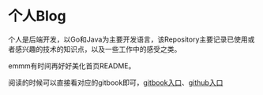 # 个人Blog
个人是后端开发，以Go和Java为主要开发语言，该Repository主要记录已使用或者感兴趣的技术的知识点，以及一些工作中的感受之类。

emmm有时间再好好美化首页README。

阅读的时候可以直接看对应的gitbook即可，[gitbook入口](https://nixum.gitbook.io/blog/note)、[github入口](https://github.com/Nixum/Java-Note)
